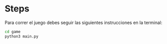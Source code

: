 # Steps

Para correr el juego debes seguir las siguientes instrucciones en la terminal:

```sh
cd game
python3 main.py
```